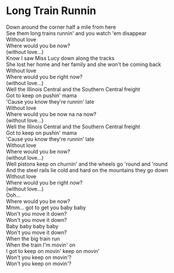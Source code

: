 # Long Train Runnin

Down around the corner half a mile from here  
See them long trains runnin' and you watch 'em disappear  
Without love  
Where would you be now?  
(without love...)  
Know I saw Miss Lucy down along the tracks  
She lost her home and her family and she won't be coming back  
Without love  
Where would you be right now?  
(without love...)  
Well the Illinois Central and the Southern Central freight  
Got to keep on pushin' mama  
'Cause you know they're runnin' late  
Without love  
Where would you be now na na now?  
(without love...)  
Well the Illinois Central and the Southern Central freight  
Got to keep on pushin' mama  
'Cause you know they're runnin' late  
Without love  
Where would you be now?  
(without love...)  
Well pistons keep on churnin' and the wheels go 'round and 'round  
And the steel rails lie cold and hard on the mountains they go down  
Without love  
Where would you be right now?  
(without love...)  
Ooh...  
Where would you be now?  
Mmm... got to get you baby baby  
Won't you move it down?  
Won't you move it down?  
Baby baby baby baby  
Won't you move it down?  
When the big train run  
When the train I'm movin' on  
I got to keep on movin' keep on movin'  
Won't you keep on movin'?  
Won't you keep on movin'?
